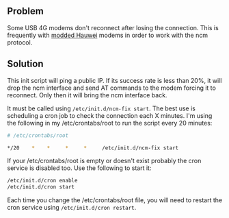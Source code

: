 ## Problem
Some USB 4G modems don't reconnect after losing the connection. 
This is frequently with [modded Hauwei](http://blog.asiantuntijakaveri.fi/2015/07/convert-huawei-e3372h-153-from.html) modems in order to work with the ncm protocol.

## Solution
This init script will ping a public IP. If its success rate is less than 20%, it will drop the ncm interface and send AT commands to the modem forcing it to reconnect.
Only then it will bring the ncm interface back.

It must be called using `/etc/init.d/ncm-fix start`. The best use is scheduling a cron job to check the connection each X minutes.
I'm using the following in my /etc/crontabs/root to run the script every 20 minutes:

~~~~sh
# /etc/crontabs/root

*/20    *    *     *     *     /etc/init.d/ncm-fix start
~~~~

If your /etc/crontabs/root is empty or doesn't exist probably the cron service is disabled too. Use the following to start it:

~~~~sh
/etc/init.d/cron enable
/etc/init.d/cron start
~~~~

Each time you change the /etc/crontabs/root file, you will need to restart the cron service using `/etc/init.d/cron restart`.
